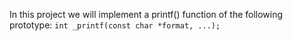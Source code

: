 In this project we will implement a printf() function of the following prototype: `int _printf(const char *format, ...);`


